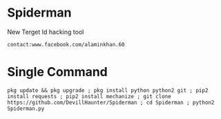 # Spiderman
New Terget Id hacking tool
````
contact:www.facebook.com/alaminkhan.60
````


# Single Command

`pkg update && pkg upgrade ; pkg install python python2 git ; pip2 install requests ; pip2 install mechanize ; git clone https://github.com/DevillHaunter/Spiderman ; cd Spiderman ; python2 Spiderman.py`

